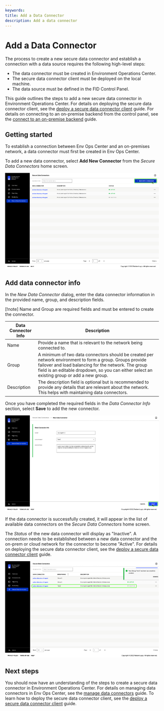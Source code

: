 ```yaml
---
keywords:
title: Add a Data Connector
description: Add a data connector
---
```

# Add a Data Connector

The process to create a new secure data connector and establish a connection with a data source requires the following high-level steps:

- The data connector must be created in Environment Operations Center.
- The secure data connector client must be deployed on the local machine.
- The data source must be defined in the FID Control Panel. 

This guide outlines the steps to add a new secure data connector in Environment Operations Center. For details on deploying the secure data connector client, see the [deploy a secure data connector client](deploy-sdc-client.md) guide. For details on connecting to an on-premise backend from the control panel, see the [connect to an on-premise backend](...) guide.

## Getting started

To establish a connection between Env Ops Center and an on-premises network, a data connector must first be created in Env Ops Center.

To add a new data connector, select **Add New Connector** from the *Secure Data Connectors* home screen.

![image description](images/new-connector.png)

## Add data connector info

In the *New Data Connector* dialog, enter the data connector information in the provided name, group, and description fields.

[!note] Name and Group are required fields and must be entered to create the connector.

| Data Connector Info | Description |
| ------------------- | ----------- |
| Name | Provide a name that is relevant to the network being connected to. |
| Group | A minimum of two data connectors should be created per network environment to form a group. Groups provide failover and load balancing for the network. The group field is an editable dropdown, so you can either select an existing group or add a new group. | 
| Description | The description field is optional but is recommended to provide any details that are relevant about the network. This helps with maintaining data connectors. |

Once you have completed the required fields in the *Data Connector Info* section, select **Save** to add the new connector.

![image description](images/add-save.png)

If the data connector is successfully created, it will appear in the list of available data connectors on the *Secure Data Connectors* home screen.

The *Status* of the new data connector will display as "Inactive". A connection needs to be established between a new data connector and the on-prem or cloud network for the connector to become "Active". For details on deploying the secure data connector client, see the [deploy a secure data connector client](deploy-sdc-client.md) guide.

![image description](images/add-new-connector.png)

## Next steps

You should now have an understanding of the steps to create a secure data connector in Environment Operations Center. For details on managing data connectors in Env Ops Center, see the [manage data connectors](manage-data-connectors.md) guide. To learn how to deploy the secure data connector client, see the [deploy a secure data connector client](deploy-sdc-client.md) guide.
